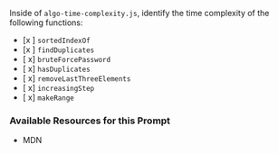 Inside of `algo-time-complexity.js`, identify the time complexity of the following functions:
- [x ] `sortedIndexOf`
- [x ] `findDuplicates`
- [ x] `bruteForcePassword`
- [ x] `hasDuplicates`
- [ x] `removeLastThreeElements`
- [ x] `increasingStep`
- [ x] `makeRange`

### Available Resources for this Prompt
  * MDN
